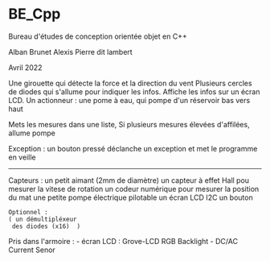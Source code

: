 # BE_Cpp

Bureau d'études de conception orientée objet en C++

Alban Brunet
Alexis Pierre dit lambert

Avril 2022

Une girouette qui détecte la force et la direction du vent
Plusieurs cercles de diodes qui s'allume pour indiquer les infos.
Affiche les infos sur un écran LCD.
Un actionneur :	une pome à eau, qui pompe d'un réservoir bas vers haut

Mets les mesures dans une liste,
	Si plusieurs mesures élevées d'affilées,
	allume pompe

Exception : un bouton pressé déclanche un exception et met le programme en veille

_______

Capteurs :
	un petit aimant (2mm de diamètre)
	un capteur à effet Hall pou mesurer la vitese de rotation
	un codeur numérique pour mesurer la position du mat
	une petite pompe électrique pilotable
	un écran LCD I2C
	un bouton

	Optionnel :
	( un démultipléxeur
	 des diodes (x16)  )

Pris dans l'armoire :
	- écran LCD : Grove-LCD RGB Backlight
	- DC/AC Current Senor
	



